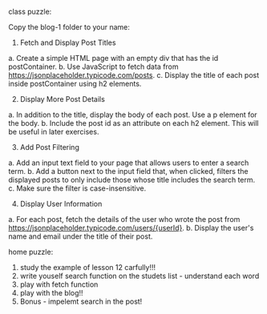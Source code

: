 class puzzle:

Copy the blog-1 folder to your name:

1. Fetch and Display Post Titles

a. Create a simple HTML page with an empty div that has the id postContainer.
b. Use JavaScript to fetch data from https://jsonplaceholder.typicode.com/posts.
c. Display the title of each post inside postContainer using h2 elements.


2. Display More Post Details

a. In addition to the title, display the body of each post. Use a p element for the body.
b. Include the post id as an attribute on each h2 element. This will be useful in later exercises.


3. Add Post Filtering

a. Add an input text field to your page that allows users to enter a search term.
b. Add a button next to the input field that, when clicked, filters the displayed posts to only include those whose title includes the search term.
c. Make sure the filter is case-insensitive.


4. Display User Information

a. For each post, fetch the details of the user who wrote the post from https://jsonplaceholder.typicode.com/users/{userId}.
b. Display the user's name and email under the title of their post.

home puzzle:

1. study the example of lesson 12 carfully!!!
2. write youself search function on the studets list - understand each word
3. play with fetch function 
4. play with the blog!!
5. Bonus - impelemt search in the post!

